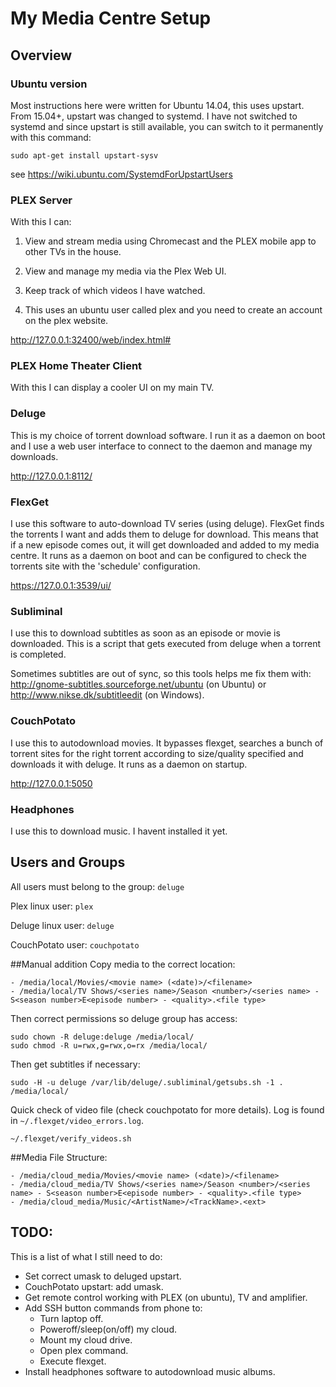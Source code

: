 # My Media Centre Setup

## Overview

### Ubuntu version

Most instructions here were written for Ubuntu 14.04, this uses upstart. From 15.04+, upstart was changed to systemd. I have not switched to systemd and since upstart is still available, you can switch to it permanently with this command:

```
sudo apt-get install upstart-sysv
```
see https://wiki.ubuntu.com/SystemdForUpstartUsers

### PLEX Server

With this I can:

1. View and stream media using Chromecast and the PLEX mobile app to other TVs in the house.

2. View and manage my media via the Plex Web UI.

3. Keep track of which videos I have watched.

3. This uses an ubuntu user called plex and you need to create an account on the plex website.

http://127.0.0.1:32400/web/index.html#

### PLEX Home Theater Client

With this I can display a cooler UI on my main TV.

### Deluge

This is my choice of torrent download software. I run it as a daemon on boot and I use a web user interface to connect to the daemon and manage my downloads.

http://127.0.0.1:8112/

### FlexGet

I use this software to auto-download TV series (using deluge). FlexGet finds the torrents I want and adds them to deluge for download. This means that if a new episode comes out, it will get downloaded and added to my media centre. It runs as a daemon on boot and can be configured to check the torrents site with the 'schedule' configuration.

https://127.0.0.1:3539/ui/

### Subliminal

I use this to download subtitles as soon as an episode or movie is downloaded. This is a script that gets executed from deluge when a torrent is completed.

Sometimes subtitles are out of sync, so this tools helps me fix them with: http://gnome-subtitles.sourceforge.net/ubuntu (on Ubuntu) or http://www.nikse.dk/subtitleedit (on Windows).

### CouchPotato

I use this to autodownload movies. It bypasses flexget, searches a bunch of torrent sites for the right torrent according to size/quality specified and downloads it with deluge. It runs as a daemon on startup.

http://127.0.0.1:5050

### Headphones

I use this to download music. I havent installed it yet.

## Users and Groups

All users must belong to the group: `deluge`

Plex linux user: `plex`

Deluge linux user: `deluge`

CouchPotato user: `couchpotato`

##Manual addition
Copy media to the correct location:
```
- /media/local/Movies/<movie name> (<date)>/<filename>
- /media/local/TV Shows/<series name>/Season <number>/<series name> - S<season number>E<episode number> - <quality>.<file type>
```

Then correct permissions so deluge group has access:

```
sudo chown -R deluge:deluge /media/local/
sudo chmod -R u=rwx,g=rwx,o=rx /media/local/
```

Then get subtitles if necessary:
```
sudo -H -u deluge /var/lib/deluge/.subliminal/getsubs.sh -1 . /media/local/
```

Quick check of video file (check couchpotato for more details). Log is found in `~/.flexget/video_errors.log`.
```
~/.flexget/verify_videos.sh
```

##Media File Structure:

```
- /media/cloud_media/Movies/<movie name> (<date)>/<filename>
- /media/cloud_media/TV Shows/<series name>/Season <number>/<series name> - S<season number>E<episode number> - <quality>.<file type>
- /media/cloud_media/Music/<ArtistName>/<TrackName>.<ext>
```

## TODO:

This is a list of what I still need to do:

- Set correct umask to deluged upstart.
- CouchPotato upstart: add umask.
- Get remote control working with PLEX (on ubuntu), TV and amplifier.
- Add SSH button commands from phone to:
  - Turn laptop off.
  - Poweroff/sleep(on/off) my cloud.
  - Mount my cloud drive.
  - Open plex command.
  - Execute flexget.
- Install headphones software to autodownload music albums.
